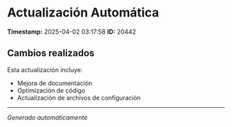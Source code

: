 # Actualización Automática

**Timestamp:** 2025-04-02 03:17:58
**ID:** 20442

## Cambios realizados

Esta actualización incluye:
- Mejora de documentación
- Optimización de código
- Actualización de archivos de configuración

---
*Generado automáticamente*
